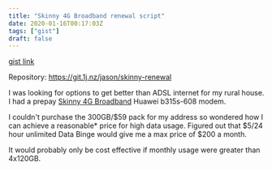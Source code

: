 ```yaml
---
title: "Skinny 4G Broadband renewal script"
date: 2020-01-16T00:17:03Z
tags: ["gist"]
draft: false
---
```

[gist link](https://gist.github.com/0cbebc6297f24e39bba841f0a88fc459)





Repository: https://git.1j.nz/jason/skinny-renewal

I was looking for options to get better than ADSL internet for my rural house. I had a prepay [Skinny 4G Broadband](https://www.skinny.co.nz/broadband/)  Huawei b315s-608 modem.

I couldn't purchase the 300GB/$59 pack for my address so wondered how I can achieve a reasonable* price for high data usage. Figured out that $5/24 hour unlimited Data Binge would give me a max price of $200 a month.

It would probably only be cost effective if monthly usage were greater than 4x120GB.

